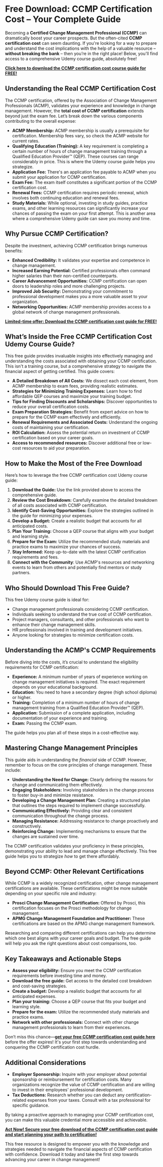 # Free Download: CCMP Certification Cost – Your Complete Guide

Becoming a **Certified Change Management Professional (CCMP)** can dramatically boost your career prospects. But the often-cited **CCMP certification cost** can seem daunting. If you're looking for a way to prepare and understand the cost implications with the help of a valuable resource – **without breaking the bank** – then you’re in the right place! Below, you'll find access to a comprehensive Udemy course guide, absolutely free!

[**Click here to download the CCMP certification cost course guide for FREE!**](https://udemywork.com/ccmp-certification-cost)

## Understanding the Real CCMP Certification Cost

The CCMP certification, offered by the Association of Change Management Professionals (ACMP), validates your experience and knowledge in change management. However, the **total cost of CCMP certification** extends beyond just the exam fee. Let’s break down the various components contributing to the overall expense:

*   **ACMP Membership:** ACMP membership is usually a prerequisite for certification. Membership fees vary, so check the ACMP website for current rates.
*   **Qualifying Education (Training):** A key requirement is completing a certain number of hours of change management training through a Qualified Education Provider™ (QEP). These courses can range considerably in price. This is where the Udemy course guide helps you strategize.
*   **Application Fee:** There's an application fee payable to ACMP when you submit your application for CCMP certification.
*   **Exam Fee:** The exam itself constitutes a significant portion of the CCMP certification cost.
*   **Renewal Fees:** CCMP certification requires periodic renewal, which involves both continuing education and renewal fees.
*   **Study Materials:** While optional, investing in study guides, practice exams, and other learning resources can significantly increase your chances of passing the exam on your first attempt. This is another area where a comprehensive Udemy guide can save you money and time.

## Why Pursue CCMP Certification?

Despite the investment, achieving CCMP certification brings numerous benefits:

*   **Enhanced Credibility:** It validates your expertise and competence in change management.
*   **Increased Earning Potential:** Certified professionals often command higher salaries than their non-certified counterparts.
*   **Career Advancement Opportunities:** CCMP certification can open doors to leadership roles and more challenging projects.
*   **Improved Job Security:** Demonstrating your commitment to professional development makes you a more valuable asset to your organization.
*   **Networking Opportunities:** ACMP membership provides access to a global network of change management professionals.

[**Limited-time offer: Download the CCMP certification cost guide for FREE!**](https://udemywork.com/ccmp-certification-cost)

## What’s Inside the Free CCMP Certification Cost Udemy Course Guide?

This free guide provides invaluable insights into effectively managing and understanding the costs associated with obtaining your CCMP certification. This isn't a training course, but a comprehensive strategy to navigate the financial aspect of getting certified. This guide covers:

*   **A Detailed Breakdown of All Costs:** We dissect each cost element, from ACMP membership to exam fees, providing realistic estimates.
*   **Strategies for Minimizing Training Expenses:** Learn how to find affordable QEP courses and maximize your training budget.
*   **Tips for Finding Discounts and Scholarships:** Discover opportunities to reduce your overall certification costs.
*   **Exam Preparation Strategies:** Benefit from expert advice on how to prepare for the CCMP exam effectively and efficiently.
*   **Renewal Requirements and Associated Costs:** Understand the ongoing costs of maintaining your certification.
*   **ROI Calculation:** Assess the potential return on investment of CCMP certification based on your career goals.
*   **Access to recommended resources:** Discover additional free or low-cost resources to aid your preparation.

## How to Make the Most of the Free Download

Here’s how to leverage the free CCMP certification cost Udemy course guide:

1.  **Download the Guide:** Use the link provided above to access the comprehensive guide.
2.  **Review the Cost Breakdown:** Carefully examine the detailed breakdown of all costs associated with CCMP certification.
3.  **Identify Cost-Saving Opportunities:** Explore the strategies outlined in the guide for minimizing your expenses.
4.  **Develop a Budget:** Create a realistic budget that accounts for all anticipated costs.
5.  **Plan Your Training:** Choose a QEP course that aligns with your budget and learning style.
6.  **Prepare for the Exam:** Utilize the recommended study materials and practice exams to maximize your chances of success.
7.  **Stay Informed:** Keep up-to-date with the latest CCMP certification requirements and fees.
8. **Connect with the Community**: Use ACMP's resources and networking events to learn from others and potentially find mentors or study partners.

## Who Should Download This Free Guide?

This free Udemy course guide is ideal for:

*   Change management professionals considering CCMP certification.
*   Individuals seeking to understand the true cost of CCMP certification.
*   Project managers, consultants, and other professionals who want to enhance their change management skills.
*   HR professionals involved in training and development initiatives.
*   Anyone looking for strategies to minimize certification costs.

## Understanding the ACMP's CCMP Requirements

Before diving into the costs, it’s crucial to understand the eligibility requirements for CCMP certification:

*   **Experience:** A minimum number of years of experience working on change management initiatives is required. The exact requirement depends on your educational background.
*   **Education:** You need to have a secondary degree (high school diploma) or higher.
*   **Training:** Completion of a minimum number of hours of change management training from a Qualified Education Provider™ (QEP).
*   **Application:** Submission of a complete application, including documentation of your experience and training.
*   **Exam:** Passing the CCMP exam.

The guide helps you plan all of these steps in a cost-effective way.

## Mastering Change Management Principles

This guide aids in understanding the *financial* side of CCMP. However, remember to focus on the core principles of change management. These include:

*   **Understanding the Need for Change:** Clearly defining the reasons for change and communicating them effectively.
*   **Engaging Stakeholders:** Involving stakeholders in the change process to foster buy-in and minimize resistance.
*   **Developing a Change Management Plan:** Creating a structured plan that outlines the steps required to implement change successfully.
*   **Communicating Effectively:** Providing clear and consistent communication throughout the change process.
*   **Managing Resistance:** Addressing resistance to change proactively and constructively.
*   **Reinforcing Change:** Implementing mechanisms to ensure that the changes are sustained over time.

The CCMP certification validates your proficiency in these principles, demonstrating your ability to lead and manage change effectively. This free guide helps you to strategize *how* to get there affordably.

## Beyond CCMP: Other Relevant Certifications

While CCMP is a widely recognized certification, other change management certifications are available. These certifications might be more suitable depending on your specific role and industry:

*   **Prosci Change Management Certification:** Offered by Prosci, this certification focuses on the Prosci methodology for change management.
*   **APMG Change Management Foundation and Practitioner:** These certifications are based on the APMG change management framework.

Researching and comparing different certifications can help you determine which one best aligns with your career goals and budget. The free guide will help you ask the right questions about cost comparisons, too.

## Key Takeaways and Actionable Steps

*   **Assess your eligibility:** Ensure you meet the CCMP certification requirements before investing time and money.
*   **Download the free guide:** Get access to the detailed cost breakdown and cost-saving strategies.
*   **Create a budget:** Develop a realistic budget that accounts for all anticipated expenses.
*   **Plan your training:** Choose a QEP course that fits your budget and learning style.
*   **Prepare for the exam:** Utilize the recommended study materials and practice exams.
*   **Network with other professionals:** Connect with other change management professionals to learn from their experiences.

Don’t miss this chance—**[get your free CCMP certification cost guide here](https://udemywork.com/ccmp-certification-cost)** before the offer expires! It's your first step towards understanding and conquering the CCMP certification cost hurdle.

## Additional Considerations

*   **Employer Sponsorship:** Inquire with your employer about potential sponsorship or reimbursement for certification costs. Many organizations recognize the value of CCMP certification and are willing to invest in their employees' professional development.
*   **Tax Deductions:** Research whether you can deduct any certification-related expenses from your taxes. Consult with a tax professional for specific guidance.

By taking a proactive approach to managing your CCMP certification cost, you can make this valuable credential more accessible and achievable.

[**Act Now! Secure your free download of the CCMP certification cost guide and start planning your path to certification!**](https://udemywork.com/ccmp-certification-cost)

This free resource is designed to empower you with the knowledge and strategies needed to navigate the financial aspects of CCMP certification with confidence. Download it today and take the first step towards advancing your career in change management!
